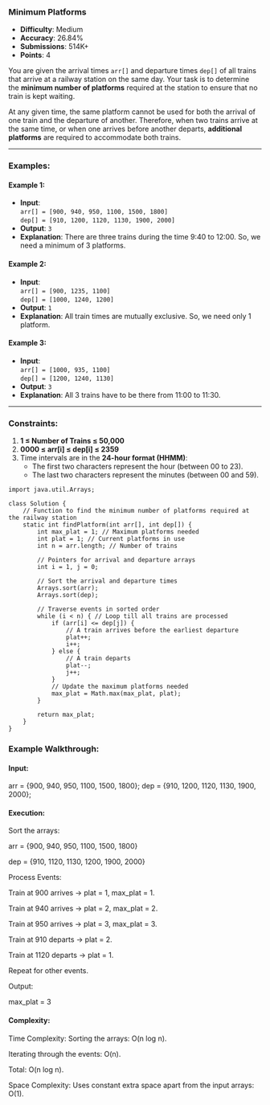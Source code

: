 ### Minimum Platforms
- **Difficulty**: Medium  
- **Accuracy**: 26.84%  
- **Submissions**: 514K+  
- **Points**: 4  

You are given the arrival times `arr[]` and departure times `dep[]` of all trains that arrive at a railway station on the same day. Your task is to determine the **minimum number of platforms** required at the station to ensure that no train is kept waiting.

At any given time, the same platform cannot be used for both the arrival of one train and the departure of another. Therefore, when two trains arrive at the same time, or when one arrives before another departs, **additional platforms** are required to accommodate both trains.

---

### Examples:

#### Example 1:
- **Input**:  
  `arr[] = [900, 940, 950, 1100, 1500, 1800]`  
  `dep[] = [910, 1200, 1120, 1130, 1900, 2000]`  
- **Output**: `3`  
- **Explanation**: There are three trains during the time 9:40 to 12:00. So, we need a minimum of 3 platforms.

#### Example 2:
- **Input**:  
  `arr[] = [900, 1235, 1100]`  
  `dep[] = [1000, 1240, 1200]`  
- **Output**: `1`  
- **Explanation**: All train times are mutually exclusive. So, we need only 1 platform.

#### Example 3:
- **Input**:  
  `arr[] = [1000, 935, 1100]`  
  `dep[] = [1200, 1240, 1130]`  
- **Output**: `3`  
- **Explanation**: All 3 trains have to be there from 11:00 to 11:30.

---

### Constraints:
1. **1 ≤ Number of Trains ≤ 50,000**  
2. **0000 ≤ arr[i] ≤ dep[i] ≤ 2359**  
3. Time intervals are in the **24-hour format (HHMM)**:  
   - The first two characters represent the hour (between 00 to 23).  
   - The last two characters represent the minutes (between 00 and 59).

```
import java.util.Arrays;

class Solution {
    // Function to find the minimum number of platforms required at the railway station
    static int findPlatform(int arr[], int dep[]) {
        int max_plat = 1; // Maximum platforms needed
        int plat = 1; // Current platforms in use
        int n = arr.length; // Number of trains
        
        // Pointers for arrival and departure arrays
        int i = 1, j = 0;
        
        // Sort the arrival and departure times
        Arrays.sort(arr);
        Arrays.sort(dep);
        
        // Traverse events in sorted order
        while (i < n) { // Loop till all trains are processed
            if (arr[i] <= dep[j]) {
                // A train arrives before the earliest departure
                plat++;
                i++;
            } else {
                // A train departs
                plat--;
                j++;
            }
            // Update the maximum platforms needed
            max_plat = Math.max(max_plat, plat);
        }
        
        return max_plat;
    }
}
```
### Example Walkthrough:

#### Input:

arr = {900, 940, 950, 1100, 1500, 1800};
dep = {910, 1200, 1120, 1130, 1900, 2000};

#### Execution:
Sort the arrays:

arr = {900, 940, 950, 1100, 1500, 1800}

dep = {910, 1120, 1130, 1200, 1900, 2000}

Process Events:

Train at 900 arrives → plat = 1, max_plat = 1.

Train at 940 arrives → plat = 2, max_plat = 2.

Train at 950 arrives → plat = 3, max_plat = 3.

Train at 910 departs → plat = 2.

Train at 1120 departs → plat = 1.

Repeat for other events.

Output:

max_plat = 3

#### Complexity:
Time Complexity:
Sorting the arrays: O(n log n).

Iterating through the events: O(n).

Total: O(n log n).

Space Complexity:
Uses constant extra space apart from the input arrays: O(1).
